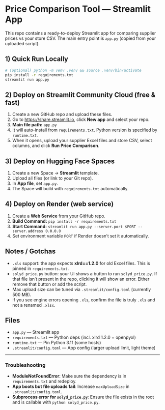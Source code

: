 # Price Comparison Tool — Streamlit App

This repo contains a ready-to-deploy Streamlit app for comparing supplier prices vs your store CSV.
The main entry point is `app.py` (copied from your uploaded script).

## 1) Quick Run Locally
```bash
# (optional) python -m venv .venv && source .venv/bin/activate
pip install -r requirements.txt
streamlit run app.py
```

## 2) Deploy on Streamlit Community Cloud (free & fast)
1. Create a new GitHub repo and upload these files.
2. Go to https://share.streamlit.io, click **New app** and select your repo.
3. **Main file path:** `app.py`
4. It will auto-install from `requirements.txt`. Python version is specified by `runtime.txt`.
5. When it opens, upload your supplier Excel files and store CSV, select columns, and click **Run Price Comparison**.

## 3) Deploy on Hugging Face Spaces
1. Create a new Space → **Streamlit** template.
2. Upload all files (or link to your Git repo).
3. In **App file**, set `app.py`.
4. The Space will build with `requirements.txt` automatically.

## 4) Deploy on Render (web service)
1. Create a **Web Service** from your GitHub repo.
2. **Build Command:** `pip install -r requirements.txt`
3. **Start Command:** `streamlit run app.py --server.port $PORT --server.address 0.0.0.0`
4. Set environment variable `PORT` if Render doesn’t set it automatically.

## Notes / Gotchas
- `.xls` support: the app expects **xlrd==1.2.0** for old Excel files. This is pinned in `requirements.txt`.
- `solyd_price.py` button: your UI shows a button to run `solyd_price.py`. If that file isn’t present in the repo, clicking it will show an error. Either remove that button or add the script.
- Max upload size can be tuned via `.streamlit/config.toml` (currently 500 MB).
- If you see engine errors opening `.xls`, confirm the file is truly `.xls` and not a renamed `.xlsx`.

## Files
- `app.py` — Streamlit app
- `requirements.txt` — Python deps (incl. xlrd 1.2.0 + openpyxl)
- `runtime.txt` — Pin Python 3.11 (some hosts)
- `.streamlit/config.toml` — App config (larger upload limit, light theme)

---

### Troubleshooting
- **ModuleNotFoundError**: Make sure the dependency is in `requirements.txt` and redeploy.
- **App boots but file uploads fail**: Increase `maxUploadSize` in `.streamlit/config.toml`.
- **Subprocess error for `solyd_price.py`**: Ensure the file exists in the root and is callable with `python solyd_price.py`.
